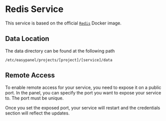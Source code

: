 # Redis Service

This service is based on the official [`Redis`](https://hub.docker.com/_/redis) Docker image.

## Data Location

The data directory can be found at the following path

```
/etc/easypanel/projects/[project]/[service]/data
```

## Remote Access

To enable remote access for your service, you need to expose it on a public port. In the panel, you can specify the port you want to expose your service to. The port must be unique.

Once you set the exposed port, your service will restart and the credentials section will reflect the updates.
